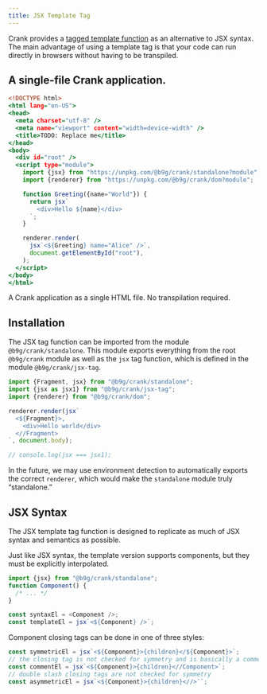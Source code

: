```yaml
---
title: JSX Template Tag
---
```


Crank provides a [tagged template
function](https://developer.mozilla.org/en-US/docs/Web/JavaScript/Reference/Template_literals#tagged_templates)
as an alternative to JSX syntax. The main advantage of using a template tag is
that your code can run directly in browsers without having to be transpiled.

## A single-file Crank application.

```index.html
<!DOCTYPE html>
<html lang="en-US">
<head>
  <meta charset="utf-8" />
  <meta name="viewport" content="width=device-width" />
  <title>TODO: Replace me</title>
</head>
<body>
  <div id="root" />
  <script type="module">
    import {jsx} from "https://unpkg.com/@b9g/crank/standalone?module";
    import {renderer} from "https://unpkg.com/@b9g/crank/dom?module";

    function Greeting({name="World"}) {
      return jsx`
        <div>Hello ${name}</div>
      `;
    }

    renderer.render(
      jsx`<${Greeting} name="Alice" />`,
      document.getElementById("root"),
    );
  </script>
</body>
</html>
```

A Crank application as a single HTML file. No transpilation required.

## Installation

The JSX tag function can be imported from the module `@b9g/crank/standalone`. This module exports everything from the root `@b9g/crank` module as well as the `jsx` tag function, which is defined in the module `@b9g/crank/jsx-tag`.

```js live
import {Fragment, jsx} from "@b9g/crank/standalone";
import {jsx as jsx1} from "@b9g/crank/jsx-tag";
import {renderer} from "@b9g/crank/dom";

renderer.render(jsx`
  <${Fragment}>,
    <div>Hello world</div>
  <//Fragment>
`, document.body);

// console.log(jsx === jsx1);
```

In the future, we may use environment detection to automatically exports the correct `renderer`, which would make the `standalone` module truly “standalone.”

## JSX Syntax

The JSX template tag function is designed to replicate as much of JSX syntax and semantics as possible.

Just like JSX syntax, the template version supports components, but they must be explicitly interpolated.

```js
import {jsx} from "@b9g/crank/standalone";
function Component() {
  /* ... */
}

const syntaxEl = <Component />;
const templateEl = jsx`<${Component} />`;
```

Component closing tags can be done in one of three styles:

```js
const symmetricEl = jsx`<${Component}>{children}</${Component}>`;
// the closing tag is not checked for symmetry and is basically a comment
const commentEl = jsx`<${Component}>{children}<//Component>`;
// double slash closing tags are not checked for symmetry
const asymmetricEl = jsx`<${Component}>{children}<//>``;
```
